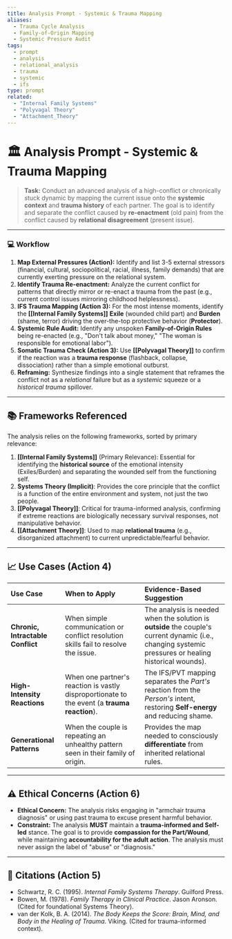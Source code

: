 ```yaml
---
title: Analysis Prompt - Systemic & Trauma Mapping
aliases:
  - Trauma Cycle Analysis
  - Family-of-Origin Mapping
  - Systemic Pressure Audit
tags:
  - prompt
  - analysis
  - relational_analysis
  - trauma
  - systemic
  - ifs
type: prompt
related:
  - "Internal Family Systems"
  - "Polyvagal Theory"
  - "Attachment_Theory"
---
```


<!-- @format -->

# 🏛️ Analysis Prompt - Systemic & Trauma Mapping

> **Task:** Conduct an advanced analysis of a high-conflict or chronically stuck dynamic
> by mapping the current issue onto the **systemic context** and **trauma history** of
> each partner. The goal is to identify and separate the conflict caused by
> **re-enactment** (old pain) from the conflict caused by **relational disagreement**
> (present issue).

---

### 💻 Workflow

1.  **Map External Pressures (Action):** Identify and list 3-5 external stressors
    (financial, cultural, sociopolitical, racial, illness, family demands) that are
    currently exerting pressure on the relational system.
2.  **Identify Trauma Re-enactment:** Analyze the current conflict for patterns that
    directly mirror or re-enact a trauma from the past (e.g., current control issues
    mirroring childhood helplessness).
3.  **IFS Trauma Mapping (Action 3):** For the most intense moments, identify the
    **[[Internal Family Systems]]** **Exile** (wounded child part) and **Burden**
    (shame, terror) driving the over-the-top protective behavior (**Protector**).
4.  **Systemic Rule Audit:** Identify any unspoken **Family-of-Origin Rules** being
    re-enacted (e.g., "Don't talk about money," "The woman is responsible for emotional
    labor").
5.  **Somatic Trauma Check (Action 3):** Use **[[Polyvagal Theory]]** to confirm if the
    reaction was a **trauma response** (flashback, collapse, dissociation) rather than a
    simple emotional outburst.
6.  **Reframing:** Synthesize findings into a single statement that reframes the
    conflict not as a _relational_ failure but as a _systemic_ squeeze or a _historical
    trauma_ spillover.

---

## 📚 Frameworks Referenced

The analysis relies on the following frameworks, sorted by primary relevance:

1.  **[[Internal Family Systems]]** (Primary Relevance): Essential for identifying the
    **historical source** of the emotional intensity (Exiles/Burden) and separating the
    wounded self from the functioning self.
2.  **Systems Theory (Implicit)**: Provides the core principle that the conflict is a
    function of the entire environment and system, not just the two people.
3.  **[[Polyvagal Theory]]**: Critical for trauma-informed analysis, confirming if
    extreme reactions are biologically necessary survival responses, not manipulative
    behavior.
4.  **[[Attachment Theory]]**: Used to map **relational trauma** (e.g., disorganized
    attachment) to current unpredictable/fearful behavior.

---

## 📈 Use Cases (Action 4)

| Use Case                          | When to Apply                                                                                | Evidence-Based Suggestion                                                                                                                              |
| :-------------------------------- | :------------------------------------------------------------------------------------------- | :----------------------------------------------------------------------------------------------------------------------------------------------------- |
| **Chronic, Intractable Conflict** | When simple communication or conflict resolution skills fail to resolve the issue.           | The analysis is needed when the solution is **outside** the couple's current dynamic (i.e., changing systemic pressures or healing historical wounds). |
| **High-Intensity Reactions**      | When one partner's reaction is vastly disproportionate to the event (a **trauma reaction**). | The IFS/PVT mapping separates the _Part's_ reaction from the _Person's_ intent, restoring **Self-energy** and reducing shame.                          |
| **Generational Patterns**         | When the couple is repeating an unhealthy pattern seen in their family of origin.            | Provides the map needed to consciously **differentiate** from inherited relational rules.                                                              |

---

## ⚠️ Ethical Concerns (Action 6)

- **Ethical Concern:** The analysis risks engaging in "armchair trauma diagnosis" or
  using past trauma to excuse present harmful behavior.
- **Constraint:** The analysis **MUST** maintain a **trauma-informed and Self-led**
  stance. The goal is to provide **compassion for the Part/Wound**, while maintaining
  **accountability for the adult action**. The analysis must never assign the label of
  "abuse" or "diagnosis."

---

## 📖 Citations (Action 5)

- Schwartz, R. C. (1995). _Internal Family Systems Therapy_. Guilford Press.
- Bowen, M. (1978). _Family Therapy in Clinical Practice_. Jason Aronson. (Cited for
  foundational Systems Theory).
- van der Kolk, B. A. (2014). _The Body Keeps the Score: Brain, Mind, and Body in the
  Healing of Trauma_. Viking. (Cited for trauma-informed context).
